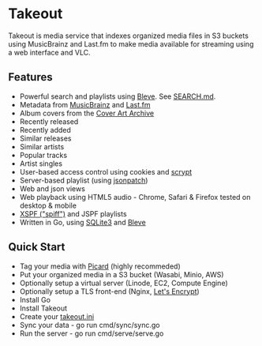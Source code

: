 # Takeout

Takeout is media service that indexes organized media files in S3 buckets using
MusicBrainz and Last.fm to make media available for streaming using a web
interface and VLC.

## Features

* Powerful search and playlists using [Bleve](https://blevesearch.com/). See [SEARCH.md](README.md).
* Metadata from [MusicBrainz](https://musicbrainz.org) and [Last.fm](https://last.fm/)
* Album covers from the [Cover Art Archive](https://coverartarchive.org/)
* Recently released
* Recently added
* Similar releases
* Similar artists
* Popular tracks
* Artist singles
* User-based access control using cookies and [scrypt](https://pkg.go.dev/golang.org/x/crypto/scrypt?tab=doc)
* Server-based playlist (using [jsonpatch](http://jsonpatch.com/))
* Web and json views
* Web playback using HTML5 audio - Chrome, Safari & Firefox tested on desktop & mobile
* [XSPF ("spiff")](https://xspf.org/) and JSPF playlists
* Written in Go, using [SQLite3](https://sqlite.org/index.html) and [Bleve](https://blevesearch.com/)

## Quick Start

* Tag your media with [Picard](https://picard.musicbrainz.org/) (highly recommeded)
* Put your organized media in a S3 bucket (Wasabi, Minio, AWS)
* Optionally setup a virtual server (Linode, EC2, Compute Engine)
* Optionally setup a TLS front-end (Nginx, [Let's Encrypt](https://letsencrypt.org/))
* Install Go
* Install Takeout
* Create your [takeout.ini](CONFIG.md)
* Sync your data - go run cmd/sync/sync.go
* Run the server - go run cmd/serve/serve.go
